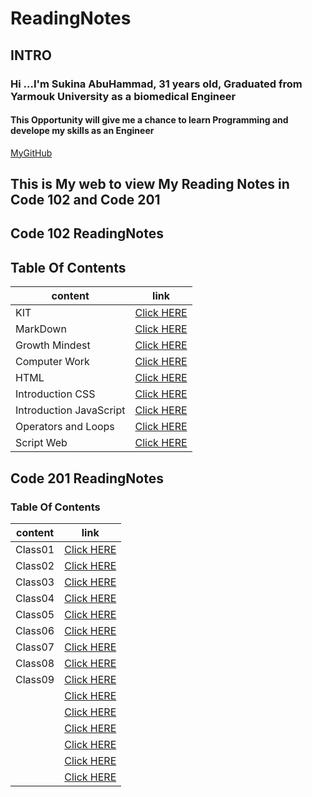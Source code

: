 # ReadingNotes

## INTRO

### Hi ...I'm Sukina AbuHammad, 31 years old, Graduated from Yarmouk University as a biomedical Engineer

#### This Opportunity will give me a chance to learn Programming and develope my skills as an Engineer

[MyGitHub](https://github.com/Sukina12)

## This is My web to view My Reading Notes in Code 102 and Code 201

## Code 102 ReadingNotes

## Table Of Contents

| content      | link                                                            |
| -----------  | ----------------------------------------------------------------|
| KIT          |[Click HERE](https://sukina12.github.io/GitSummary/ )|
| MarkDown     |[Click HERE](https://sukina12.github.io/Markdown/) |
|Growth Mindest|[Click HERE](https://sukina12.github.io/GrowthMindset)|
| Computer Work|[Click HERE](https://sukina12.github.io/Reading-Notes/ComputerWork)|
| HTML         |[Click HERE](https://sukina12.github.io/Reading-Notes/HTml )|
|Introduction CSS|[Click HERE](https://sukina12.github.io/Reading-Notes/IntroductionCSS )|
| Introduction JavaScript|[Click HERE](https://sukina12.github.io/Reading-Notes/JSIntro )|
|Operators and Loops |[Click HERE](https://sukina12.github.io/Reading-Notes/OperatorsAndLoops )|
| Script Web         |[Click HERE](https://sukina12.github.io/Reading-Notes/ScriptWeb )|

## Code 201 ReadingNotes

### Table Of Contents

| content      | link                                                            |
| -----------  | ----------------------------------------------------------------|
| Class01      |[Click HERE](https://sukina12.github.io/Reading-Notes/class-01)|
| Class02      |[Click HERE](https://sukina12.github.io/Reading-Notes/class-02)|
| Class03      |[Click HERE](https://sukina12.github.io/Reading-Notes/class-03)|
| Class04      |[Click HERE](https://sukina12.github.io/Reading-Notes/class-04 )|
| Class05      |[Click HERE](https://sukina12.github.io/Reading-Notes/class-05 )|
| Class06      |[Click HERE](https://sukina12.github.io/Reading-Notes/class-06)|
| Class07      |[Click HERE](https://sukina12.github.io/Reading-Notes/class-07 )|
| Class08      |[Click HERE](https://sukina12.github.io/Reading-Notes/class-08)|
| Class09      |[Click HERE](https://sukina12.github.io/Reading-Notes/class-09)|
|              |[Click HERE]( )|
|              |[Click HERE]( )|
|              |[Click HERE]( )|
|              |[Click HERE]( )|
|              |[Click HERE]( )|
|              |[Click HERE]( )|
